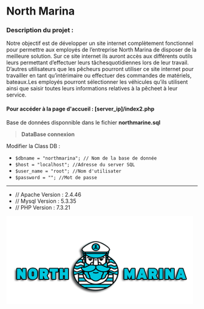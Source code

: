 # North Marina

### Description du projet :

Notre  objectif  est  de  développer  un  site  internet  complètement  fonctionnel  pour  permettre  aux employés de l’entreprise North Marina de disposer de la meilleure solution. Sur  ce  site  internet  ils auront accès aux différents outils leurs permettant d’effectuer leurs tâchesquotidiennes lors de leur travail. D’autres utilisateurs que les pêcheurs pourront utiliser ce site internet pour travailler en tant qu’intérimaire  ou  effectuer  des  commandes  de  matériels,  bateaux.Les   employés   pourront sélectionner les véhicules qu’ils utilisent ainsi que saisir toutes leurs informations relatives à la pêcheet à leur service.

#### Pour accéder à la page d\'accueil : [server_ip]/index2.php

Base de données disponnible dans le fichier **northmarine.sql**

> **DataBase connexion**

Modifier la Class DB :

- `$dbname = "northmarina"; // Nom de la base de donnée`
- `$host = "localhost"; //Adresse du server SQL`
- `$user_name = "root"; //Nom d'utilisater`
- `$password = ""; //Mot de passe`


------------



- // Apache Version : 2.4.46
- // Mysql Version : 5.3.35
- // PHP Version : 7.3.21




![Alt text](img/img_north_marina.png?raw=true "North Marina") 